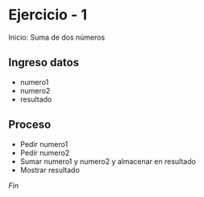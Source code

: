 # Ejercicio - 1

Inicio: Suma de dos números

## Ingreso datos
- numero1
- numero2
- resultado

## Proceso

- Pedir numero1
- Pedír numero2
- Sumar numero1 y numero2 y almacenar en resultado
- Mostrar resultado

*Fin*

